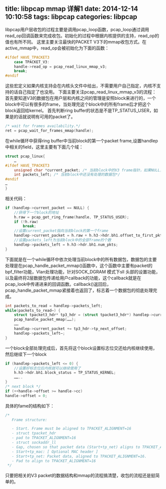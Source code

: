 title: libpcap mmap 详解1
date: 2014-12-14 10:10:58
tags: libpcap
categories: libpcap
---
libpcap用户层收包的过程主要是调用pcap_loop函数，pcap_loop通过调用read_op回调函数来完成收包。初始化的过程中根据内核提供的支持，read_op的值也有所不同。
这里主要关注最快的PACKET V3下的mmap收包方式。在active_mmap中，read_op会被初始化为下面的函数：
``` c
#ifdef HAVE_TPACKET3
    case TPACKET_V3:
    handle->read_op = pcap_read_linux_mmap_v3;
    break;
#endif
```
<!-- more -->
这些宏定义如果内核支持会在内核头文件中给出，不需要用户自己指定，内核不支持的话自己指定了也没用。
下面主要关注pcap_read_linux_mmap_v3的流程：
首先要知道V3的数据包在用户层和内核之间的管理是安照block来进行的，一个block中可以有很多的frame，当处理完这个block中的所有frame后才把这个block返回给kernel。
首先判断ring buffer的状态是不是TP_STATUS_USER，如果是的话就说明有可用的packet了。
``` c
/* wait for frames availability.*/
ret = pcap_wait_for_frames_mmap(handle);
```
在while循环中获得ring buffer中当前block的第一个packet frame,设置handlep中相关的field，这里主要有下面几个域：
``` c
struct pcap_linux{
    …
#ifdef HAVE_TPACKET3
    unsigned char *current_packet; /* 当前block中的V3 frame指针，如果NULL，说明当前block中没有数据包了，要去下一个block中取了*/
    int packets_left; /* 当前block中还没有处理的数据包*/
#endif
…
}
```
相关代码：
``` c
if (handlep->current_packet == NULL) {
    //获得下一个block的地址
    h.raw = pcap_get_ring_frame(handle, TP_STATUS_USER);
    if (!h.raw)
        break;
    //设置current_packet指向当前block的第一个frame
    handlep->current_packet = h.raw + h.h3->hdr.bh1.offset_to_first_pkt;
    //设置packets_left为当前block中的全部frame的个数
    handlep->packets_left = h.h3->hdr.bh1.num_pkts;
}
```
下面就是在一个while循环中依次处理当前block中的所有数据包，数据包的主要处理是在pcap_handle_packet_mmap()函数中，这个函数中主要有packet的bpf_filter功能，Vlan处理功能，针对SOCK_DGRAM 模式下sll 头部的设置功能，以及最终将2层数据包传递给用户callback的功能，这个callback就是在pcap_look中传递进来的回调函数。callback()返回后，
pcap_handle_packet_mmap紧接着也返回了，标志着一个数据包的彻底处理完成。
``` c
int packets_to_read = handlep->packets_left;
while(packets_to_read–) {
    struct tpacket3_hdr* tp3_hdr = (struct tpacket3_hdr*) handlep->current_packet;
    pcap_handle_packet_mmap(……);
    ……
    handlep->current_packet += tp3_hdr->tp_next_offset;
    handlep->packets_left–;
}
```
一个block全部处理完成后，首先将这个block设置标志位交还给内核继续使用，然后继续下一个block
``` c
if (handlep->packets_left <= 0) {
    //设置好标志位后内核就可以继续使用了
    h.h3->hdr.bh1.block_status = TP_STATUS_KERNEL;
    ……..
}
/* next block */
if (++handle->offset >= handle->cc)
handle->offset = 0;
```
具体的fame的结构如下：
``` c
/*
   Frame structure:

   - Start. Frame must be aligned to TPACKET_ALIGNMENT=16
   - struct tpacket_hdr
   - pad to TPACKET_ALIGNMENT=16
   - struct sockaddr_ll
   - Gap, chosen so that packet data (Start+tp_net) aligns to TPACKET_ALIGNMENT=16
   - Start+tp_mac: [ Optional MAC header ]
   - Start+tp_net: Packet data, aligned to TPACKET_ALIGNMENT=16.
   - Pad to align to TPACKET_ALIGNMENT=16
 */
```
只要把相关的V3 packet的数据结构和mmap的流程搞清楚，收包的流程还是挺简单的。